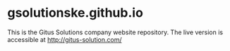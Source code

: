 # gsolutionske.github.io

This is the Gitus Solutions company website repository. The live version is accessible at http://gitus-solution.com/
